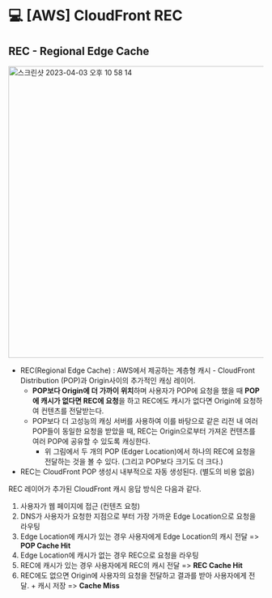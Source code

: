 💻 [AWS] CloudFront REC
==============================

## REC - Regional Edge Cache
<img width="576" alt="스크린샷 2023-04-03 오후 10 58 14" src="https://user-images.githubusercontent.com/57285121/229531716-5fc3f69d-7edb-4d1a-af5b-8b24939462da.png">

* REC(Regional Edge Cache) : AWS에서 제공하는 계층형 캐시 - CloudFront Distribution (POP)과 Origin사이의 추가적인 캐싱 레이어.
  * **POP보다 Origin에 더 가까이 위치**하며 사용자가 POP에 요청을 했을 때 **POP에 캐시가 없다면 REC에 요청**을 하고 REC에도 캐시가 없다면 Origin에 요청하여 컨텐츠를 전달받는다.
  * POP보다 더 고성능의 캐싱 서버를 사용하여 이를 바탕으로 같은 리전 내 여러 POP들이 동일한 요청을 받았을 때, REC는 Origin으로부터 가져온 컨텐츠를 여러 POP에 공유할 수 있도록 캐싱한다.
    * 위 그림에서 두 개의 POP (Edger Location)에서 하나의 REC에 요청을 전달하는 것을 볼 수 있다. (그리고 POP보다 크기도 더 크다.)
* REC는 CloudFront POP 생성시 내부적으로 자동 생성된다. (별도의 비용 없음)

REC 레이어가 추가된 CloudFront 캐시 응답 방식은 다음과 같다.

1. 사용자가 웹 페이지에 접근 (컨텐츠 요청)
2. DNS가 사용자가 요청한 지점으로 부터 가장 가까운 Edge Location으로 요청을 라우팅
3. Edge Location에 캐시가 있는 경우 사용자에게 Edge Location의 캐시 전달 => **POP Cache Hit**
4. Edge Location에 캐시가 없는 경우 REC으로 요청을 라우팅
5. REC에 캐시가 있는 경우 사용자에게 REC의 캐시 전달 => **REC Cache Hit**
6. REC에도 없으면 Origin에 사용자의 요청을 전달하고 결과를 받아 사용자에게 전달. + 캐시 저장 => **Cache Miss**